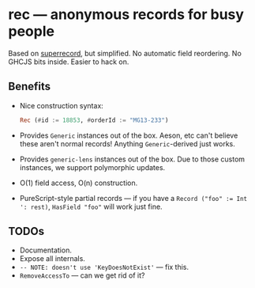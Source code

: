 # rec — anonymous records for busy people

Based on [superrecord](https://hackage.haskell.org/package/superrecord), but simplified. No automatic field reordering. No GHCJS bits inside. Easier to hack on.

## Benefits

* Nice construction syntax:

  ```haskell
  Rec (#id := 18853, #orderId := "MG13-233")
  ```

* Provides `Generic` instances out of the box. Aeson, etc can't believe these aren't normal records! Anything `Generic`-derived just works.

* Provides `generic-lens` instances out of the box. Due to those custom instances, we support polymorphic updates.

* O(1) field access, O(n) construction.

* PureScript-style partial records — if you have a `Record ("foo" := Int ': rest)`, `HasField "foo"` will work just fine.

## TODOs

* Documentation.
* Expose all internals.
* `-- NOTE: doesn't use 'KeyDoesNotExist'` — fix this.
* `RemoveAccessTo` — can we get rid of it?
